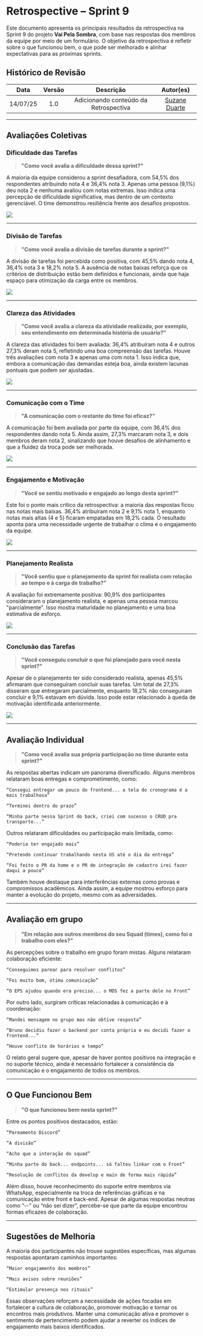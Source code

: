 # Retrospective – Sprint 9

Este documento apresenta os principais resultados da retrospectiva na Sprint 9 do projeto **Vai Pela Sombra**, com base nas respostas dos membros da equipe por meio de um formulário. O objetivo da retrospectiva é refletir sobre o que funcionou bem, o que pode ser melhorado e alinhar expectativas para as próximas sprints.

## Histórico de Revisão
| Data | Versão | Descrição | Autor(es)|
|:----:|:------:|:---------:|:--------:|
| 14/07/25 | 1.0 | Adicionando  conteúdo da Retrospectiva | [Suzane Duarte](https://github.com/suzaneaduarte)|

---

## Avaliações Coletivas

### Dificuldade das Tarefas 

> **"Como você avalia a dificuldade dessa sprint?"**

A maioria da equipe considerou a sprint desafiadora, com 54,5% dos respondentes atribuindo nota 4 e 36,4% nota 3. Apenas uma pessoa (9,1%) deu nota 2 e nenhuma avaliou com notas extremas. Isso indica uma percepção de dificuldade significativa, mas dentro de um contexto gerenciável. O time demonstrou resiliência frente aos desafios propostos.

![](../assets/dificuldade9.png)

---

### Divisão de Tarefas

> **"Como você avalia a divisão de tarefas durante a sprint?"**

A divisão de tarefas foi percebida como positiva, com 45,5% dando nota 4, 36,4% nota 3 e 18,2% nota 5. A ausência de notas baixas reforça que os critérios de distribuição estão bem definidos e funcionais, ainda que haja espaço para otimização da carga entre os membros.

![](../assets/divisao9.png)

---

### Clareza das Atividades

> **"Como você avalia a clareza da atividade realizada, por exemplo, seu entendimento em determinada história de usuário?"**

A clareza das atividades foi bem avaliada: 36,4% atribuíram nota 4 e outros 27,3% deram nota 5, refletindo uma boa compreensão das tarefas. Houve três avaliações com nota 3 e apenas uma com nota 1. Isso indica que, embora a comunicação das demandas esteja boa, ainda existem lacunas pontuais que podem ser ajustadas. 

![](../assets/clareza9.png)

---

### Comunicação com o Time

> **"A comunicação com o restante do time foi eficaz?"**

A comunicação foi bem avaliada por parte da equipe, com 36,4% dos respondentes dando nota 5. Ainda assim, 27,3% marcaram nota 3, e dois membros deram nota 2, sinalizando que houve desafios de alinhamento e que a fluidez da troca pode ser melhorada.

![](../assets/comunicacao9.png)

---

### Engajamento e Motivação

> **"Você se sentiu motivado e engajado ao longo desta sprint?"**

Este foi o ponto mais crítico da retrospectiva: a maioria das respostas ficou nas notas mais baixas. 36,4% atribuíram nota 2 e 9,1% nota 1, enquanto notas mais altas (4 e 5) ficaram empatadas em 18,2% cada. O resultado aponta para uma necessidade urgente de trabalhar o clima e o engajamento da equipe.

![](../assets/motivacao9.png)

---

### Planejamento Realista

> **"Você sentiu que o planejamento da sprint foi realista com relação ao tempo e à carga de trabalho?"**

A avaliação foi extremamente positiva: 90,9% dos participantes consideraram o planejamento realista, e apenas uma pessoa marcou "parcialmente". Isso mostra maturidade no planejamento e uma boa estimativa de esforço.

![](../assets/planejamento9.png)

---

### Conclusão das Tarefas

> **"Você conseguiu concluir o que foi planejado para você nesta sprint?"**

Apesar de o planejamento ter sido considerado realista, apenas 45,5% afirmaram que conseguiram concluir suas tarefas. Um total de 27,3% disseram que entregaram parcialmente, enquanto 18,2% não conseguiram concluir e 9,1% estavam em dúvida. Isso pode estar relacionado à queda de motivação identificada anteriormente.

![](../assets/conclusao9.png)

---

## Avaliação Individual

> **"Como você avalia sua própria participação no time durante esta sprint?"**

As respostas abertas indicam um panorama diversificado. Alguns membros relataram boas entregas e comprometimento, como:

    “Consegui entregar um pouco do frontend... a tela do cronograma é a mais trabalhosa”

    “Terminei dentro do prazo”

    “Minha parte nessa Sprint do back, criei com sucesso o CRUD pra transporte...”

Outros relataram dificuldades ou participação mais limitada, como:

    “Poderia ter engajado mais”

    “Pretendo continuar trabalhando nesta US até o dia da entrega”

    “Foi feito o PR da home e o PR de integração de cadastro irei fazer daqui a pouco”

Também houve destaque para interferências externas como provas e compromissos acadêmicos. Ainda assim, a equipe mostrou esforço para manter a evolução do projeto, mesmo com as adversidades.

---

## Avaliação em grupo 

> **"Em relação aos outros membros do seu Squad (times), como foi o trabalho com eles?"**

As percepções sobre o trabalho em grupo foram mistas. Alguns relataram colaboração eficiente:

    “Conseguimos parear para resolver conflitos”

    “Foi muito bom, ótima comunicação”

    “O EPS ajudou quando era preciso... o MDS fez a parte dele no Front”

Por outro lado, surgiram críticas relacionadas à comunicação e à coordenação:

    “Mandei mensagem no grupo mas não obtive resposta”

    “Bruno decidiu fazer o backend por conta própria e eu decidi fazer o frontend...”

    “Houve conflito de horários e tempo”

O relato geral sugere que, apesar de haver pontos positivos na integração e no suporte técnico, ainda é necessário fortalecer a consistência da comunicação e o engajamento de todos os membros.

---

## O Que Funcionou Bem

> **"O que funcionou bem nesta sprint?"**

Entre os pontos positivos destacados, estão:

    “Pareamento Discord”

    “A divisão”

    “Acho que a interação do squad”

    “Minha parte do back... endpoints... só faltou linkar com o Front”

    “Resolução de conflitos da develop e main de forma mais rápida”

Além disso, houve reconhecimento do suporte entre membros via WhatsApp, especialmente na troca de referências gráficas e na comunicação entre front e back-end. Apesar de algumas respostas neutras como “--” ou “não sei dizer”, percebe-se que parte da equipe encontrou formas eficazes de colaboração.

---

## Sugestões de Melhoria

A maioria dos participantes não trouxe sugestões específicas, mas algumas respostas apontaram caminhos importantes:

    “Maior engajamento dos membros”

    “Mais avisos sobre reuniões”

    “Estimular presença nos rituais”

Essas observações reforçam a necessidade de ações focadas em fortalecer a cultura de colaboração, promover motivação e tornar os encontros mais produtivos. Manter uma comunicação ativa e promover o sentimento de pertencimento podem ajudar a reverter os índices de engajamento mais baixos identificados.